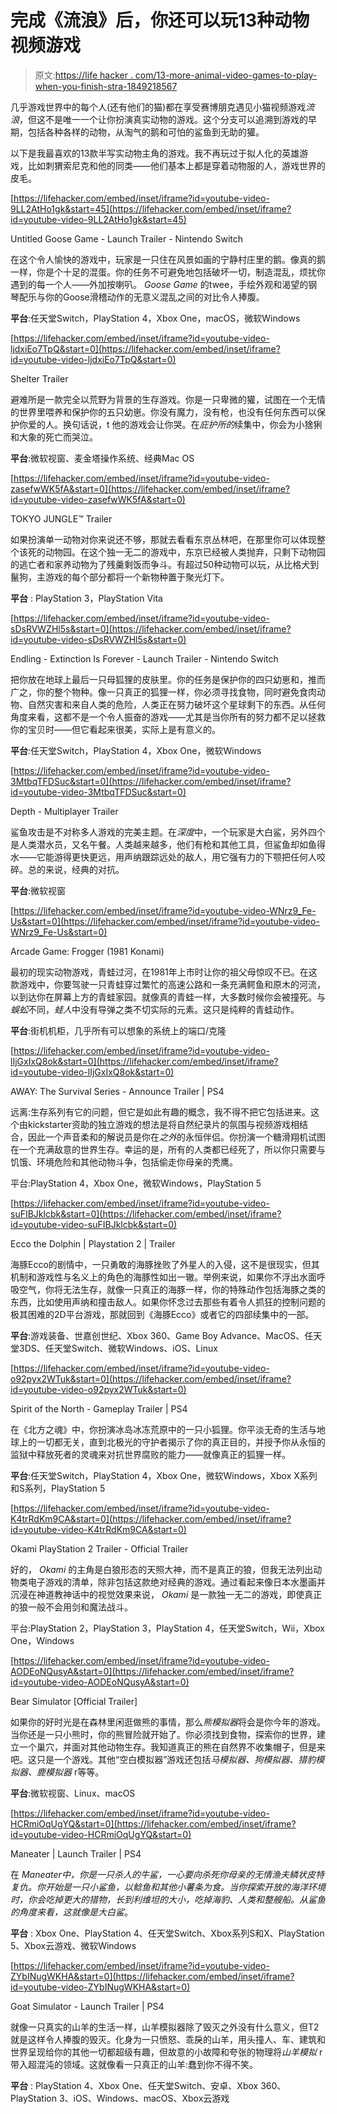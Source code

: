 # 完成《流浪》后，你还可以玩13种动物视频游戏

> 原文:[https://life hacker . com/13-more-animal-video-games-to-play-when-you-finish-stra-1849218567](https://lifehacker.com/13-more-animal-video-games-to-play-when-you-finish-stra-1849218567)

几乎游戏世界中的每个人(还有他们的猫)都在享受赛博朋克遇见小猫视频游戏*流浪*，但这不是唯一一个让你扮演真实动物的游戏。这个分支可以追溯到游戏的早期，包括各种各样的动物，从淘气的鹅和可怕的鲨鱼到无助的獾。

以下是我最喜欢的13款半写实动物主角的游戏。我不再玩过于拟人化的英雄游戏，比如刺猬索尼克和他的同类——他们基本上都是穿着动物服的人，游戏世界的皮毛。

 [https://lifehacker.com/embed/inset/iframe?id=youtube-video-9LL2AtHo1gk&start=45](https://lifehacker.com/embed/inset/iframe?id=youtube-video-9LL2AtHo1gk&start=45)

<figcaption class="sc-1ptbguh-0 hxeMec caption">Untitled Goose Game - Launch Trailer - Nintendo Switch</figcaption> 

在这个令人愉快的游戏中，玩家是一只住在风景如画的宁静村庄里的鹅。像真的鹅一样，你是个十足的混蛋。你的任务不可避免地包括破坏一切，制造混乱，烦扰你遇到的每一个人——外加按喇叭。 *Goose Game* 的twee，手绘外观和渴望的钢琴配乐与你的Goose滑稽动作的无意义混乱之间的对比令人捧腹。

**平台**:任天堂Switch，PlayStation 4，Xbox One，macOS，微软Windows

 [https://lifehacker.com/embed/inset/iframe?id=youtube-video-ljdxiEo7TpQ&start=0](https://lifehacker.com/embed/inset/iframe?id=youtube-video-ljdxiEo7TpQ&start=0)

<figcaption class="sc-1ptbguh-0 hxeMec caption">Shelter Trailer</figcaption> 

避难所是一款完全以荒野为背景的生存游戏。你是一只卑微的獾，试图在一个无情的世界里喂养和保护你的五只幼崽。你没有魔力，没有枪，也没有任何东西可以保护你爱的人。换句话说，t 他的游戏会让你哭。在*庇护所的*续集中，你会为小猞猁和大象的死亡而哭泣。

**平台**:微软视窗、麦金塔操作系统、经典Mac OS

 [https://lifehacker.com/embed/inset/iframe?id=youtube-video-zasefwWK5fA&start=0](https://lifehacker.com/embed/inset/iframe?id=youtube-video-zasefwWK5fA&start=0)

<figcaption class="sc-1ptbguh-0 hxeMec caption">TOKYO JUNGLE™ Trailer</figcaption> 

如果扮演单一动物对你来说还不够，那就去看看东京丛林吧，在那里你可以体现整个该死的动物园。在这个独一无二的游戏中，东京已经被人类抛弃，只剩下动物园的逃亡者和家养动物为了残羹剩饭而争斗。有超过50种动物可以玩，从比格犬到鬣狗，主游戏的每个部分都将一个新物种置于聚光灯下。

**平台** : PlayStation 3，PlayStation Vita

 [https://lifehacker.com/embed/inset/iframe?id=youtube-video-sDsRVWZHl5s&start=0](https://lifehacker.com/embed/inset/iframe?id=youtube-video-sDsRVWZHl5s&start=0)

<figcaption class="sc-1ptbguh-0 hxeMec caption">Endling - Extinction Is Forever - Launch Trailer - Nintendo Switch</figcaption> 

把你放在地球上最后一只母狐狸的皮肤里。你的任务是保护你的四只幼崽和，推而广之，你的整个物种。像一只真正的狐狸一样，你必须寻找食物，同时避免食肉动物、自然灾害和来自人类的危险，人类正在努力破坏这个星球剩下的东西。从任何角度来看，这都不是一个令人振奋的游戏——尤其是当你所有的努力都不足以拯救你的宝贝时——但它看起来很美，实际上是有意义的。

**平台**:任天堂Switch，PlayStation 4，Xbox One，微软Windows

 [https://lifehacker.com/embed/inset/iframe?id=youtube-video-3MtbqTFDSuc&start=0](https://lifehacker.com/embed/inset/iframe?id=youtube-video-3MtbqTFDSuc&start=0)

<figcaption class="sc-1ptbguh-0 hxeMec caption">Depth - Multiplayer Trailer</figcaption> 

鲨鱼攻击是不对称多人游戏的完美主题。在*深度*中，一个玩家是大白鲨，另外四个是人类潜水员，又名午餐。人类越来越多，他们有枪和其他工具，但鲨鱼却如鱼得水——它能游得更快更远，用声纳跟踪远处的敌人，用它强有力的下颚把任何人咬碎。总的来说，经典的对抗。

**平台**:微软视窗

 [https://lifehacker.com/embed/inset/iframe?id=youtube-video-WNrz9_Fe-Us&start=0](https://lifehacker.com/embed/inset/iframe?id=youtube-video-WNrz9_Fe-Us&start=0)

<figcaption class="sc-1ptbguh-0 hxeMec caption">Arcade Game: Frogger (1981 Konami)</figcaption> 

最初的现实动物游戏，青蛙过河，在1981年上市时让你的祖父母惊叹不已。在这款游戏中，你要驾驶一只青蛙穿过繁忙的高速公路和一条充满鳄鱼和原木的河流，以到达你在屏幕上方的青蛙家园。就像真的青蛙一样，大多数时候你会被撞死。与*蜈蚣*不同，*蛙人*中没有导弹之类不切实际的元素。这只是纯粹的青蛙动作。

**平台**:街机机柜，几乎所有可以想象的系统上的端口/克隆

 [https://lifehacker.com/embed/inset/iframe?id=youtube-video-lIjGxIxQ8ok&start=0](https://lifehacker.com/embed/inset/iframe?id=youtube-video-lIjGxIxQ8ok&start=0)

<figcaption class="sc-1ptbguh-0 hxeMec caption">AWAY: The Survival Series - Announce Trailer | PS4</figcaption> 

远离:生存系列有它的问题，但它是如此有趣的概念，我不得不把它包括进来。这个由kickstarter资助的独立游戏的想法是将自然纪录片的氛围与视频游戏相结合，因此一个声音柔和的解说员是你在*之外*的永恒伴侣。你扮演一个糖滑翔机试图在一个充满敌意的世界生存。幸运的是，所有的人类都已经死了，所以你只需要与饥饿、环境危险和其他动物斗争，包括偷走你母亲的秃鹰。

平台:PlayStation 4，Xbox One，微软Windows，PlayStation 5

 [https://lifehacker.com/embed/inset/iframe?id=youtube-video-suFIBJklcbk&start=0](https://lifehacker.com/embed/inset/iframe?id=youtube-video-suFIBJklcbk&start=0)

<figcaption class="sc-1ptbguh-0 hxeMec caption">Ecco the Dolphin | Playstation 2 | Trailer</figcaption> 

海豚Ecco的剧情中，一只勇敢的海豚挫败了外星人的入侵，这不是很现实，但其机制和游戏性与名义上的角色的海豚性如出一辙。举例来说，如果你不浮出水面呼吸空气，你将无法生存，就像一只真正的海豚一样，你的特殊动作包括海豚之类的东西，比如使用声纳和撞击敌人。如果你怀念过去那些有着令人抓狂的控制问题的极其困难的2D平台游戏，那就回到《海豚Ecco》或者它的四部续集中的一部。

**平台**:游戏装备、世嘉创世纪、Xbox 360、Game Boy Advance、MacOS、任天堂3DS、任天堂Switch、微软Windows、iOS、Linux

 [https://lifehacker.com/embed/inset/iframe?id=youtube-video-o92pyx2WTuk&start=0](https://lifehacker.com/embed/inset/iframe?id=youtube-video-o92pyx2WTuk&start=0)

<figcaption class="sc-1ptbguh-0 hxeMec caption">Spirit of the North - Gameplay Trailer | PS4</figcaption> 

在《北方之魂》中，你扮演冰岛冰冻荒原中的一只小狐狸。你平淡无奇的生活与地球上的一切都无关，直到北极光的守护者揭示了你的真正目的，并授予你从永恒的监狱中释放死者的灵魂来对抗世界腐败的能力——就像真正的狐狸一样。

**平台**:任天堂Switch，PlayStation 4，Xbox One，微软Windows，Xbox X系列和S系列，PlayStation 5

 [https://lifehacker.com/embed/inset/iframe?id=youtube-video-K4trRdKm9CA&start=0](https://lifehacker.com/embed/inset/iframe?id=youtube-video-K4trRdKm9CA&start=0)

<figcaption class="sc-1ptbguh-0 hxeMec caption">Okami PlayStation 2 Trailer - Official Trailer</figcaption> 

好的， *Okami* 的主角是白狼形态的天照大神，而不是真正的狼，但我无法列出动物类电子游戏的清单，除非包括这款绝对经典的游戏。通过看起来像日本水墨画并沉浸在神道教神话中的视觉效果来说， *Okami* 是一款独一无二的游戏，即使真正的狼一般不会用剑和魔法战斗。

平台:PlayStation 2，PlayStation 3，PlayStation 4，任天堂Switch，Wii，Xbox One，Windows

 [https://lifehacker.com/embed/inset/iframe?id=youtube-video-AODEoNQusyA&start=0](https://lifehacker.com/embed/inset/iframe?id=youtube-video-AODEoNQusyA&start=0)

<figcaption class="sc-1ptbguh-0 hxeMec caption">Bear Simulator [Official Trailer]</figcaption> 

如果你的好时光是在森林里闲逛做熊的事情，那么*熊模拟器*将会是你今年的游戏。当你还是一只小熊时，你的熊冒险就开始了。你必须找到食物，探索你的世界，建立一个巢穴，并面对其他动物生存。我知道真正的熊在自然界不收集帽子，但是来吧。这只是一个游戏。其他“空白模拟器”游戏还包括*马模拟器、狗模拟器、猎豹模拟器、鹿模拟器* r等等。

**平台**:微软视窗、Linux、macOS

 [https://lifehacker.com/embed/inset/iframe?id=youtube-video-HCRmiOqUgYQ&start=0](https://lifehacker.com/embed/inset/iframe?id=youtube-video-HCRmiOqUgYQ&start=0)

<figcaption class="sc-1ptbguh-0 hxeMec caption">Maneater | Launch Trailer | PS4</figcaption> 

在 *Maneater中，*你是一只杀人的牛鲨，一心要向杀死你母亲的无情渔夫鳞状皮特复仇。你开始是一只小鲨鱼，以鲶鱼和其他小薯条为食。当你探索开放的海洋环境时，你会吃掉更大的猎物，长到利维坦的大小，吃掉海豹、人类和整艘船。从鲨鱼的角度来看，这就像是*大白鲨*。

**平台** : Xbox One、PlayStation 4、任天堂Switch、Xbox系列S和X、PlayStation 5、Xbox云游戏、微软Windows

 [https://lifehacker.com/embed/inset/iframe?id=youtube-video-ZYbINugWKHA&start=0](https://lifehacker.com/embed/inset/iframe?id=youtube-video-ZYbINugWKHA&start=0)

<figcaption class="sc-1ptbguh-0 hxeMec caption">Goat Simulator - Launch Trailer | PS4</figcaption> 

就像一只真实的山羊的生活一样，山羊模拟器除了毁灭之外没有什么意义，但T2就是这样令人捧腹的毁灭。化身为一只愤怒、乖戾的山羊，用头撞人、车、建筑和世界呈现给你的其他一切都超级有趣，但故意的小故障和夸张的物理将*山羊模拟* r带入超混沌的领域。这就像看一只真正的山羊:蠢到你不得不笑。

**平台** : PlayStation 4、Xbox One、任天堂Switch、安卓、Xbox 360、PlayStation 3、iOS、Windows、macOS、Xbox云游戏